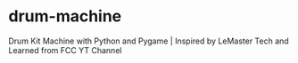 # drum-machine
Drum Kit Machine with Python and Pygame | Inspired by LeMaster Tech 
and Learned from FCC YT Channel
